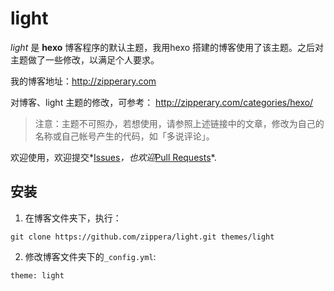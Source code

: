 light
=====

*light* 是 **hexo** 博客程序的默认主题，我用hexo 搭建的博客使用了该主题。之后对主题做了一些修改，以满足个人要求。

我的博客地址：<http://zipperary.com>

对博客、light 主题的修改，可参考： <http://zipperary.com/categories/hexo/>

> 注意：主题不可照办，若想使用，请参照上述链接中的文章，修改为自己的名称或自己帐号产生的代码，如「多说评论」。

欢迎使用，欢迎提交*[Issues](https://github.com/zippera/light/issues)*，也欢迎*[Pull Requests](https://github.com/zippera/light/pulls)*.


安装
---

1. 在博客文件夹下，执行：
 
 `git clone https://github.com/zippera/light.git themes/light`
 
2. 修改博客文件夹下的`_config.yml`:
 
 `theme: light`

